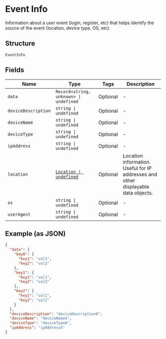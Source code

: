 
# Event Info

Information about a user event (login, register, etc) that helps identify the source of the event (location, device type, OS, etc).

## Structure

`EventInfo`

## Fields

| Name | Type | Tags | Description |
|  --- | --- | --- | --- |
| `data` | `Record<string, unknown> \| undefined` | Optional | - |
| `deviceDescription` | `string \| undefined` | Optional | - |
| `deviceName` | `string \| undefined` | Optional | - |
| `deviceType` | `string \| undefined` | Optional | - |
| `ipAddress` | `string \| undefined` | Optional | - |
| `location` | [`Location \| undefined`](../../doc/models/location.md) | Optional | Location information. Useful for IP addresses and other displayable data objects. |
| `os` | `string \| undefined` | Optional | - |
| `userAgent` | `string \| undefined` | Optional | - |

## Example (as JSON)

```json
{
  "data": {
    "key0": {
      "key1": "val1",
      "key2": "val2"
    },
    "key1": {
      "key1": "val1",
      "key2": "val2"
    },
    "key2": {
      "key1": "val1",
      "key2": "val2"
    }
  },
  "deviceDescription": "deviceDescription0",
  "deviceName": "deviceName4",
  "deviceType": "deviceType8",
  "ipAddress": "ipAddress4"
}
```

